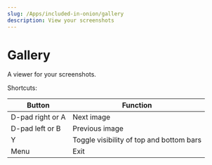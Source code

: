 ```yaml
---
slug: /Apps/included-in-onion/gallery
description: View your screenshots
---
```


# Gallery


A viewer for your screenshots.

Shortcuts:

| Button | Function |
|---|---|
|D-pad right or A|Next image|
|D-pad left or B|Previous image|
|Y|Toggle visibility of top and bottom bars|
|Menu|Exit|